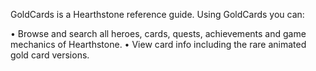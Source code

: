 GoldCards is a Hearthstone reference guide. Using GoldCards you can:

• Browse and search all heroes, cards, quests, achievements and game mechanics of Hearthstone.
• View card info including the rare animated gold card versions.